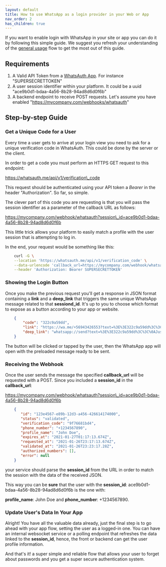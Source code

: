 ```yaml
---
layout: default
title: How to use WhatsApp as a login provider in your Web or App
nav_order: 2
has_children: true
---
```

If you want to enable login with WhatsApp in your site or app you can do it by following this simple guide. We suggest you refresh your understanding of the [general usage](https://whatsauth.freshdesk.com/support/solutions/articles/151000093135-how-it-works) flow to get the most out of this guide.

  


Requirements
------------

1.  A Valid API Token from a [WhatsAuth App](https://whatsauth.freshdesk.com/support/solutions/articles/151000092660-how-to-create-your-first-app-in-whatsauth-and-test-it). For instance "SUPERSECRETTOKEN"
2.  A user session identifier within your platform. It could be a uuid "ace9b0d1-bdaa-4a56-8b28-94ad8d6d0f6b"
3.  A backend endpoint to receive POST requests. Let's assume you have enabled "https://mycompany.com/webhooks/whatsauth"

Step-by-step Guide
------------------

### Get a Unique Code for a User

Every time a user gets to arrive at your login view you need to ask for a unique verification code in WhatsAuth. This could be done by the server or the client. 

In order to get a code you must perform an HTTPS GET request to this endpoint:

  

https://whatsauth.me/api/v1/verification\_code

  

This request should be authenticated using your API token a _Bearer_ in the header "Authorization". So far, so simple.

The clever part of this code you are requesting is that you will pass the session identifier as a parameter of the callback URL as follows:

  

https://mycompany.com/webhook/whatsauth?session\_id=ace9b0d1-bdaa-4a56-8b28-94ad8d6d0f6b

  

This little trick allows your platform to easily match a profile with the user session that is attempting to log in.

In the end, your request would be something like this:

  
```bash
    curl -G \
    --location 'https://whatsauth.me/api/v1/verification_code' \
    --data-urlencode 'callback_url=https://mycompany.com/webhook/whatsauth?session_id=ace9b0d1-bdaa-4a56-8b28-94ad8d6d0f6b' \
    --header 'Authorization: Bearer SUPERSECRETTOKEN'
```

  

### Showing the Login Button

Once you make the previous request you'll get a response in JSON format containing a **link** and a **deep\_link** that triggers the same unique WhatsApp message related to that **sessiond\_id**. It's up to you to choose which format to expose as a button according to your app or website.

  
```json
    {
        "code": "322c9a59dd",
        "link": "https://wa.me/+56943426553?text=%3E%3E322c9a59dd%3C%3C%0AJust%20tap%20the%20%22send%22%20button.",
        "deep_link": "whatsapp://send?text=%3E%3E322c9a59dd%3C%3C%0AJust%20tap%20the%20%22send%22%20button.&phone=+56943426553"
    }
```

The button will be clicked or tapped by the user, then the WhatsApp app will open with the preloaded message ready to be sent.

  

### Receiving the Webhook

Once the user sends the message the specified **callback\_url** will be requested with a POST. Since you included a **session\_id** in the **callback\_url**:

  

https://mycompany.com/webhook/whatsauth?session\_id=ace9b0d1-bdaa-4a56-8b28-94ad8d6d0f6b

  
```json
    {
       "id": "123e4567-e89b-12d3-a456-426614174000",
       "status": "validated",
       "verification_code": "9f76681bd4",
       "phone_number": "+1234567890",
       "profile_name": "John Doe",
       "expires_at": "2021-01-27T01:17:13.674Z",
       "requested_at": "2021-01-26T23:17:13.674Z",
       "validated_at": "2021-01-26T23:23:17.28Z",
       "authorized_numbers": [],
       "error": null
    }
```


your service should parse the **session\_id** from the URL in order to match the session with the data of the received JSON.

This way you can be **sure** that the user with the **session\_id**: ace9b0d1-bdaa-4a56-8b28-94ad8d6d0f6b is the one with:

**profile\_name**: John Doe and **phone\_number**: +1234567890.

  

### Update User's Data In Your App

Alright! You have all the valuable data already, just the final step is to go ahead with your app flow, setting the user as a logged-in one. You can have an internal websocket service or a polling endpoint that refreshes the data linked to the **session\_id**, hence, the front or backend can get the user profile information.

  

And that's it! a super simple and reliable flow that allows your user to forget about passwords and you get a super secure authentication system.